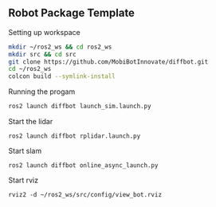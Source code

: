 ## Robot Package Template

Setting up workspace
```bash
mkdir ~/ros2_ws && cd ros2_ws
mkdir src && cd src
git clone https://github.com/MobiBotInnovate/diffbot.git
cd ~/ros2_ws
colcon build --symlink-install
```
Running the progam
```bash
ros2 launch diffbot launch_sim.launch.py
```
Start the lidar
```
ros2 launch diffbot rplidar.launch.py
```
Start slam
```
ros2 launch diffbot online_async_launch.py
```
Start rviz
```
rviz2 -d ~/ros2_ws/src/config/view_bot.rviz
```
